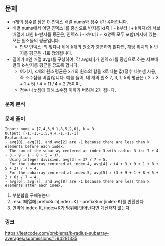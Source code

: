 ## 문제 
- n개의 정수를 담은 0-인덱스 배열 nums와 정수 k가 주어집니다.
- 배열 nums에서 어떤 인덱스 i를 중심으로 반지름 k(즉, i - k부터 i + k까지)의 서브배열에 대한 k-반지름 평균은, 인덱스 i - k부터 i + k(양쪽 모두
  포함)까지에 있는 모든 원소들의 평균입니다.
    - 만약 인덱스 i의 앞이나 뒤에 k개의 원소가 충분하지 않다면, 해당 위치의 k-반지름 평균은 -1로 정의됩니다.
- 길이가 n인 배열 avgs를 구성하여, 각 avgs[i]가 인덱스 i를 중심으로 하는 서브배열의 k-반지름 평균을 담도록 합니다.
    - 여기서, x개의 원소 평균은 x개의 원소의 합을 x로 나눈 값(정수 나눗셈 사용, 즉 소수점을 버림)입니다. 예를 들어, 네 개의 원소 2, 3, 1, 5의 평균은 (
      2 + 3 + 1 + 5) / 4 = 11 / 4 = 2.75이며,
    - 정수 나눗셈에 의해 소수점 이하가 버려져 2가 됩니다.

### 문제 분석

### 문제 풀이
~~~text
Input: nums = [7,4,3,9,1,8,5,2,6], k = 3
Output: [-1,-1,-1,5,4,4,-1,-1,-1]
Explanation:
- avg[0], avg[1], and avg[2] are -1 because there are less than k elements before each index.
- The sum of the subarray centered at index 3 with radius 3 is: 7 + 4 + 3 + 9 + 1 + 8 + 5 = 37.
  Using integer division, avg[3] = 37 / 7 = 5.
- For the subarray centered at index 4, avg[4] = (4 + 3 + 9 + 1 + 8 + 5 + 2) / 7 = 4.
- For the subarray centered at index 5, avg[5] = (3 + 9 + 1 + 8 + 5 + 2 + 6) / 7 = 4.
- avg[6], avg[7], and avg[8] are -1 because there are less than k elements after each index.
~~~

1. 부분합을 구해놓는다 
2. result배열에 prefixSum[index+K] - prefixSum[index-K]를 반환한다 
3. 만약에 index-K, index+K가 범위에 벗어난다면 계산하지 않는다



### 링크 
https://leetcode.com/problems/k-radius-subarray-averages/submissions/1594281335



